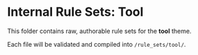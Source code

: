 # Internal Rule Sets: Tool

This folder contains raw, authorable rule sets for the **tool** theme.

Each file will be validated and compiled into `/rule_sets/tool/`.
